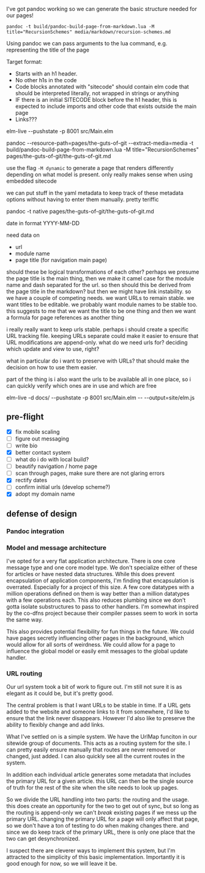 I've got pandoc working so we can generate the basic structure needed for our pages!

```
pandoc -t build/pandoc-build-page-from-markdown.lua -M title="RecursionSchemes" media/markdown/recursion-schemes.md
```

Using pandoc we can pass arguments to the lua command, e.g. representing the title of the page

Target format:

- Starts with an h1 header.
- No other h1s in the code
- Code blocks annotated with "sitecode" should contain elm code that should be interpreted literally, not wrapped in strings or anything
- IF there is an initial SITECODE block before the h1 header, this is expected to include imports and other code that exists outside the main page
- Links???


elm-live --pushstate -p 8001 src/Main.elm                                                


pandoc --resource-path=pages/the-guts-of-git --extract-media=media -t build/pandoc-build-page-from-markdown.lua -M title="RecursionSchemes" pages/the-guts-of-git/the-guts-of-git.md

use the flag `-M dynamic` to generate a page that renders differently depending on what model is present. only really makes sense when using embedded sitecode

we can put stuff in the yaml metadata to keep track of these metadata options without having to enter them manually. pretty teriffic

pandoc -t native pages/the-guts-of-git/the-guts-of-git.md


date in format YYYY-MM-DD


need data on

- url
- module name
- page title (for navigation main page)

should these be logical transformations of each other? perhaps we presume the page title is the main thing, then we make it camel case for the module name and dash separated for the url. so then should this be derived from the page title in the markdown? but then we might have link instability. so we have a couple of competing needs. we want URLs to remain stable. we want titles to be editable. we probably want module names to be stable too. this suggests to me that we want the title to be one thing and then we want a formula for page references as another thing

i really really want to keep urls stable. perhaps i should create a specific URL tracking file. keeping URLs separate could make it easier to ensure that URL modifications are append-only. what do we need urls for? deciding which update and view to use, right?

what in particular do i want to preserve with URLs? that should make the decision on how to use them easier.

part of the thing is i also want the urls to be available all in one place, so i can quickly verify which ones are in use and which are free


elm-live -d docs/ --pushstate -p 8001 src/Main.elm -- --output=site/elm.js

## pre-flight

- [x] fix mobile scaling
- [ ] figure out messaging
- [ ] write bio
- [x] better contact system
- [ ] what do i do with local build?
- [ ] beautify navigation / home page
- [ ] scan through pages, make sure there are not glaring errors
- [x] rectify dates
- [ ] confirm initial urls (develop scheme?)
- [x] adopt my domain name

## defense of design

### Pandoc integration



### Model and message architecture

I've opted for a very flat application architecture. There is one core message type and one core model type. We don't specialize either of these for articles or have nested data structures. While this does prevent encapsulation of application components, I'm finding that encapsulation is overrated. Especially for a project of this size. A few core datatypes with a million operations defined on them is way better than a million datatypes with a few operations each. This also reduces plumbing since we don't gotta isolate substructures to pass to other handlers. I'm somewhat inspired by the co-dfns project because their compiler passes seem to work in sorta the same way.

This also provides potential flexibility for fun things in the future. We could have pages secretly influencing other pages in the background, which would allow for all sorts of weirdness. We could allow for a page to influence the global model or easily emit messages to the global update handler.

### URL routing

Our url system took a bit of work to figure out. I'm still not sure it is as elegant as it could be, but it's pretty good.

The central problem is that I want URLs to be stable in time. If a URL gets added to the website and someone links to it from somewhere, I'd like to ensure that the link never disappears. However I'd also like to preserve the ability to flexibly change and add links.

What I've settled on is a simple system. We have the UrlMap funciton in our sitewide group of documents. This acts as a routing system for the site. I can pretty easily ensure manually that routes are never removed or changed, just added. I can also quickly see all the current routes in the system.

In addition each individual article generates some metadata that includes the primary URL for a given article. this URL can then be the single source of truth for the rest of the site when the site needs to look up pages.

So we divide the URL handling into two parts: the routing and the usage. this does create an opportunity for the two to get out of sync, but so long as the routing is append-only we can't *break* existing pages if we mess up the primary URL. changing the primary URL for a page will only affect that page, so we don't have a ton of testing to do when making changes there. and since we do keep track of the primary URL, there is only one place that the two can get desynchronized.

I suspect there are cleverer ways to implement this system, but I'm attracted to the simplicity of this basic implementation. Importantly it is good enough for now, so we will leave it be.

